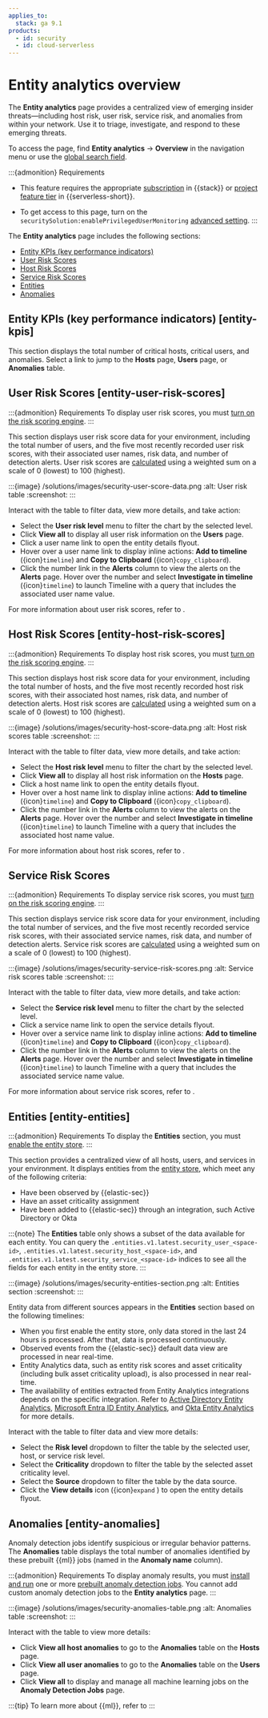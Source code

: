 ```yaml
---
applies_to:
  stack: ga 9.1
products:
  - id: security
  - id: cloud-serverless
---
```


# Entity analytics overview

The **Entity analytics** page provides a centralized view of emerging insider threats—including host risk, user risk, service risk, and anomalies from within your network. Use it to triage, investigate, and respond to these emerging threats.

To access the page, find **Entity analytics** → **Overview** in the navigation menu or use the [global search field](/explore-analyze/find-and-organize/find-apps-and-objects.md).

:::{admonition} Requirements
* This feature requires the appropriate [subscription](https://www.elastic.co/pricing) in {{stack}} or [project feature tier](/deploy-manage/deploy/elastic-cloud/project-settings.md) in {{serverless-short}}.

* To get access to this page, turn on the `securitySolution:enablePrivilegedUserMonitoring` [advanced setting](/solutions/security/get-started/configure-advanced-settings.md#access-privileged-user-monitoring).
:::


The  **Entity analytics** page includes the following sections:

* [Entity KPIs (key performance indicators)](#entity-kpis)
* [User Risk Scores](#entity-user-risk-scores)
* [Host Risk Scores](#entity-host-risk-scores)
* [Service Risk Scores](#service-risk-scores)
* [Entities](#entity-entities)
* [Anomalies](#entity-anomalies)


## Entity KPIs (key performance indicators) [entity-kpis]

This section displays the total number of critical hosts, critical users, and anomalies. Select a link to jump to the **Hosts** page, **Users** page, or **Anomalies** table.


## User Risk Scores [entity-user-risk-scores]

:::{admonition} Requirements
To display user risk scores, you must [turn on the risk scoring engine](/solutions/security/advanced-entity-analytics/turn-on-risk-scoring-engine.md).
:::


This section displays user risk score data for your environment, including the total number of users, and the five most recently recorded user risk scores, with their associated user names, risk data, and number of detection alerts. User risk scores are [calculated](/solutions/security/advanced-entity-analytics/entity-risk-scoring.md#how-is-risk-score-calculated) using a weighted sum on a scale of 0 (lowest) to 100 (highest).

:::{image} /solutions/images/security-user-score-data.png
:alt: User risk table
:screenshot:
:::

Interact with the table to filter data, view more details, and take action:

* Select the **User risk level** menu to filter the chart by the selected level.
* Click **View all** to display all user risk information on the **Users** page.
* Click a user name link to open the entity details flyout.
* Hover over a user name link to display inline actions: **Add to timeline** ({icon}`timeline`) and **Copy to Clipboard** ({icon}`copy_clipboard`).
* Click the number link in the **Alerts** column to view the alerts on the **Alerts** page. Hover over the number and select **Investigate in timeline** ({icon}`timeline`) to launch Timeline with a query that includes the associated user name value.

For more information about user risk scores, refer to [](/solutions/security/advanced-entity-analytics/entity-risk-scoring.md).


## Host Risk Scores [entity-host-risk-scores]

:::{admonition} Requirements
To display host risk scores, you must [turn on the risk scoring engine](/solutions/security/advanced-entity-analytics/turn-on-risk-scoring-engine.md).
:::


This section displays host risk score data for your environment, including the total number of hosts, and the five most recently recorded host risk scores, with their associated host names, risk data, and number of detection alerts. Host risk scores are [calculated](/solutions/security/advanced-entity-analytics/entity-risk-scoring.md#how-is-risk-score-calculated) using a weighted sum on a scale of 0 (lowest) to 100 (highest).

:::{image} /solutions/images/security-host-score-data.png
:alt: Host risk scores table
:screenshot:
:::

Interact with the table to filter data, view more details, and take action:

* Select the **Host risk level** menu to filter the chart by the selected level.
* Click **View all** to display all host risk information on the **Hosts** page.
* Click a host name link to open the entity details flyout.
* Hover over a host name link to display inline actions: **Add to timeline** ({icon}`timeline`) and **Copy to Clipboard** ({icon}`copy_clipboard`).
* Click the number link in the **Alerts** column to view the alerts on the **Alerts** page. Hover over the number and select **Investigate in timeline** ({icon}`timeline`) to launch Timeline with a query that includes the associated host name value.

For more information about host risk scores, refer to [](/solutions/security/advanced-entity-analytics/entity-risk-scoring.md).


## Service Risk Scores

:::{admonition} Requirements
To display service risk scores, you must [turn on the risk scoring engine](/solutions/security/advanced-entity-analytics/turn-on-risk-scoring-engine.md).
:::

This section displays service risk score data for your environment, including the total number of services, and the five most recently recorded service risk scores, with their associated service names, risk data, and number of detection alerts. Service risk scores are [calculated](/solutions/security/advanced-entity-analytics/entity-risk-scoring.md#how-is-risk-score-calculated) using a weighted sum on a scale of 0 (lowest) to 100 (highest).

:::{image} /solutions/images/security-service-risk-scores.png
:alt: Service risk scores table
:screenshot:
:::


Interact with the table to filter data, view more details, and take action:

* Select the **Service risk level** menu to filter the chart by the selected level.
* Click a service name link to open the service details flyout.
* Hover over a service name link to display inline actions: **Add to timeline** ({icon}`timeline`) and **Copy to Clipboard** ({icon}`copy_clipboard`).
* Click the number link in the **Alerts** column to view the alerts on the **Alerts** page. Hover over the number and select **Investigate in timeline** ({icon}`timeline`) to launch Timeline with a query that includes the associated service name value.

For more information about service risk scores, refer to [](/solutions/security/advanced-entity-analytics/entity-risk-scoring.md).


## Entities [entity-entities]


:::{admonition} Requirements
To display the **Entities** section, you must [enable the entity store](/solutions/security/advanced-entity-analytics/entity-store.md#enable-entity-store).
:::


This section provides a centralized view of all hosts, users, and services in your environment. It displays entities from the [entity store](/solutions/security/advanced-entity-analytics/entity-store.md), which meet any of the following criteria:

* Have been observed by {{elastic-sec}}
* Have an asset criticality assignment
* Have been added to {{elastic-sec}} through an integration, such Active Directory or Okta

:::{note}
The **Entities** table only shows a subset of the data available for each entity. You can query the `.entities.v1.latest.security_user_<space-id>`, `.entities.v1.latest.security_host_<space-id>`, and `.entities.v1.latest.security_service_<space-id>` indices to see all the fields for each entity in the entity store.
:::


:::{image} /solutions/images/security-entities-section.png
:alt: Entities section
:screenshot:
:::

Entity data from different sources appears in the **Entities** section based on the following timelines:

* When you first enable the entity store, only data stored in the last 24 hours is processed. After that, data is processed continuously.
* Observed events from the {{elastic-sec}} default data view are processed in near real-time.
* Entity Analytics data, such as entity risk scores and asset criticality (including bulk asset criticality upload), is also processed in near real-time.
* The availability of entities extracted from Entity Analytics integrations depends on the specific integration. Refer to [Active Directory Entity Analytics](https://docs.elastic.co/en/integrations/entityanalytics_ad), [Microsoft Entra ID Entity Analytics](https://docs.elastic.co/en/integrations/entityanalytics_entra_id), and [Okta Entity Analytics](https://docs.elastic.co/en/integrations/entityanalytics_okta) for more details.

Interact with the table to filter data and view more details:

* Select the **Risk level** dropdown to filter the table by the selected user, host, or service risk level.
* Select the **Criticality** dropdown to filter the table by the selected asset criticality level.
* Select the **Source** dropdown to filter the table by the data source.
* Click the **View details** icon ({icon}`expand` ) to open the entity details flyout.



## Anomalies [entity-anomalies]

Anomaly detection jobs identify suspicious or irregular behavior patterns. The **Anomalies** table displays the total number of anomalies identified by these prebuilt {{ml}} jobs (named in the **Anomaly name** column).

:::{admonition} Requirements
To display anomaly results, you must [install and run](/explore-analyze/machine-learning/anomaly-detection/ml-ad-run-jobs.md) one or more [prebuilt anomaly detection jobs](/reference/data-analysis/machine-learning/ootb-ml-jobs-siem.md). You cannot add custom anomaly detection jobs to the **Entity analytics** page.
:::


:::{image} /solutions/images/security-anomalies-table.png
:alt: Anomalies table
:screenshot:
:::

Interact with the table to view more details:

* Click **View all host anomalies** to go to the **Anomalies** table on the **Hosts** page.
* Click **View all user anomalies** to go to the **Anomalies** table on the **Users** page.
* Click **View all** to display and manage all machine learning jobs on the **Anomaly Detection Jobs** page.

:::{tip}
To learn more about {{ml}}, refer to [](/explore-analyze/machine-learning.md)
:::